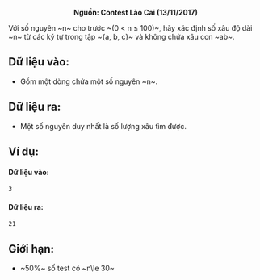 **<center>Nguồn: Contest Lào Cai (13/11/2017)</center>**

Với số nguyên ~n~ cho trước ~(0 < n ≤ 100)~, hãy xác định số xâu độ dài ~n~ từ các ký tự trong tập ~\{a, b, c\}~ và không chứa xâu con ~ab~.

## Dữ liệu vào:
- Gồm một dòng chứa một số nguyên ~n~.

## Dữ liệu ra:
- Một số nguyên duy nhất là số lượng xâu tìm được.

## Ví dụ:
#### Dữ liệu vào:
```
3
```

#### Dữ liệu ra:
```
21
```

## Giới hạn:
- ~50\%~ số test có ~n\le 30~